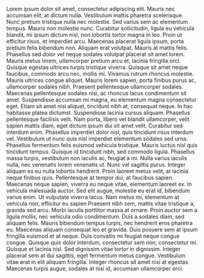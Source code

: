 Lorem ipsum dolor sit amet, consectetur adipiscing elit. Mauris nec accumsan elit, at dictum nulla. Vestibulum mattis pharetra scelerisque. Nunc pretium tristique nulla nec molestie. Sed varius sem ac elementum tempus. Mauris non molestie nunc. Curabitur sollicitudin, ligula eu vehicula blandit, mi ipsum dictum nisl, non lobortis tortor magna in leo. Proin ut efficitur risus, et imperdiet arcu. Maecenas placerat ligula ipsum, porta pretium felis bibendum non. Aliquam erat volutpat. Mauris at mattis felis. Phasellus sed dolor vel neque sodales volutpat placerat sit amet lorem. Mauris metus lorem, ullamcorper pretium arcu et, lacinia fringilla orci. Quisque egestas ultrices turpis tristique viverra. Quisque sit amet neque faucibus, commodo arcu nec, mollis mi. Vivamus rutrum rhoncus molestie. Mauris ultrices congue aliquet. Mauris lorem sapien, porta finibus purus ac, ullamcorper sodales nibh. Praesent pellentesque ullamcorper sodales. Maecenas pellentesque sodales nisi, ac rhoncus lacus condimentum sit amet. Suspendisse accumsan mi magna, eu elementum magna consectetur eget. Etiam sit amet nisi aliquet, tincidunt nibh at, consequat neque. In hac habitasse platea dictumst. Suspendisse lacinia cursus aliquam. Phasellus pellentesque facilisis velit. Nam porta, libero vel blandit ullamcorper, velit sapien mattis diam, eget dictum ipsum dui sit amet velit. Curabitur sed interdum enim. Phasellus imperdiet dolor nisl, quis tincidunt risus interdum vel. Vestibulum ut nunc quis nisl imperdiet elementum sodales sed urna. Phasellus fermentum felis euismod vehicula tristique. Mauris luctus nisl quis tincidunt tempus. Quisque id tincidunt nibh, sed commodo ligula. Phasellus massa turpis, vestibulum non iaculis ac, feugiat a mi. Nulla varius iaculis nulla, nec venenatis lorem venenatis ut. Nunc vel sagittis purus. Integer aliquam ex eu nulla lobortis hendrerit. Proin laoreet metus velit, at lacinia neque finibus quis. Pellentesque at tempor dui, at faucibus sapien. Maecenas neque sapien, viverra eu neque vitae, elementum laoreet ex. In vehicula malesuada auctor. Sed elit augue, molestie eu erat id, bibendum varius enim. Ut vulputate viverra lacus. Nam metus mi, elementum at vehicula non, efficitur eu sapien Praesent nibh sem, mattis vitae tristique a, gravida sed arcu. Morbi iaculis porttitor massa at ornare. Proin auctor sem a ligula mollis, nec vehicula odio condimentum. Duis a sodales diam, sed aliquam felis. Mauris bibendum tempus turpis, nec hendrerit eros pharetra eu. Maecenas aliquam consequat leo et gravida. Duis posuere sem at ipsum fringilla euismod et at neque. Duis convallis mi feugiat neque congue congue. Quisque quis dolor interdum, consectetur sem non, consectetur mi. Quisque et lacinia nisl. Sed dignissim vitae tortor in dignissim. Integer placerat sem at dui sagittis, eget fermentum metus congue. Vestibulum vitae erat in elit aliquam fringilla. Integer rhoncus sit amet nisi at egestas. Maecenas turpis augue, sodales at nisi id, accumsan ullamcorper orci.